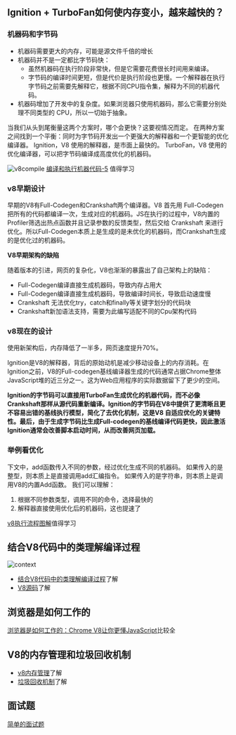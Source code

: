 
## Ignition + TurboFan如何使内存变小，越来越快的？

### 机器码和字节码
- 机器码需要更大的内存，可能是源文件千倍的增长
- 机器码并不是一定都比字节码快：
  - 虽然机器码在执行阶段非常快，但是它需要花费很长时间用来编译。
  - 字节码的编译时间更短，但是代价是执行阶段也更慢。一个解释器在执行字节码之前需要先解释它，根据不同CPU指令集，解释为不同的机器代码。
- 机器码增加了开发中的复杂度。如果浏览器只使用机器码，那么它需要分别处理不同类型的 CPU，所以一切始于抽象。

当我们从头到尾衡量这两个方案时，哪个会更快？这要视情况而定。
在两种方案之间找到一个平衡：同时为字节码开发出一个更强大的解释器和一个更智能的优化编译器。
Ignition，V8 使用的解释器，是市面上最快的。
TurboFan，V8 使用的优化编译器，可以把字节码编译成高度优化的机器码。

![v8compile](~@imgs/v8compile.png)
[编译和执行机器代码-5](https://zhuanlan.zhihu.com/p/461223824) 值得学习



### v8早期设计
早期的V8有Full-Codegen和Crankshaft两个编译器。V8 首先用 Full-Codegen把所有的代码都编译一次，生成对应的机器码。JS在执行的过程中，V8内置的Profiler筛选出热点函数并且记录参数的反馈类型，然后交给 Crankshaft 来进行优化。所以Full-Codegen本质上是生成的是未优化的机器码，而Crankshaft生成的是优化过的机器码。


**V8早期架构的缺陷**

随着版本的引进，网页的复杂化，V8也渐渐的暴露出了自己架构上的缺陷：

- Full-Codegen编译直接生成机器码，导致内存占用大
- Full-Codegen编译直接生成机器码，导致编译时间长，导致启动速度慢
- Crankshaft 无法优化try，catch和finally等关键字划分的代码块
- Crankshaft新加语法支持，需要为此编写适配不同的Cpu架构代码


### v8现在的设计
使用新架构后，内存降低了一半多，网页速度提升70%。

Ignition是V8的解释器，背后的原始动机是减少移动设备上的内存消耗。在Ignition之前，V8的Full-codegen基线编译器生成的代码通常占据Chrome整体JavaScript堆的近三分之一。这为Web应用程序的实际数据留下了更少的空间。

**Ignition的字节码可以直接用TurboFan生成优化的机器代码，而不必像Crankshaft那样从源代码重新编译。Ignition的字节码在V8中提供了更清晰且更不容易出错的基线执行模型，简化了去优化机制，这是V8 自适应优化的关键特性。最后，由于生成字节码比生成Full-codegen的基线编译代码更快，因此激活Ignition通常会改善脚本启动时间，从而改善网页加载。**


### 举例看优化
下文中，add函数传入不同的参数，经过优化生成不同的机器码。
如果传入的是整型，则本质上是直接调用add汇编指令。
如果传入的是字符串，则本质上是调用V8的内置Add函数。
我们可以理解：
1. 根据不同参数类型，调用不同的命令，选择最快的
2. 解释器直接使用优化后的机器码，这也提速了

[v8执行流程图解](https://zhuanlan.zhihu.com/p/111386872)值得学习



## 结合V8代码中的类理解编译过程
![context](~@imgs/v8source.png)
- [结合V8代码中的类理解编译过程](https://juejin.cn/post/6844904137792962567)了解
- [V8源码](https://www.zhihu.com/column/v8core)了解


## 浏览器是如何工作的
[浏览器是如何工作的：Chrome V8让你更懂JavaScript](https://juejin.cn/post/6882529843892731911)比较全


## V8的内存管理和垃圾回收机制
- [v8内存管理](https://zhuanlan.zhihu.com/p/470643126)了解
- [垃圾回收机制](https://zhuanlan.zhihu.com/p/55917130)了解


## 面试题
[简单的面试题](https://blog.csdn.net/qq_52732369/article/details/122342950)

